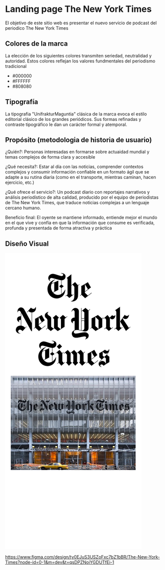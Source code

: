 # Landing page The New York Times
El objetivo de este sitio web es presentar el nuevo servicio de podcast del periodico The New York Times

## Colores de la marca

La elección de los siguientes colores transmiten seriedad, neutralidad y autoridad. Estos colores reflejan los valores fundmentales del periodismo tradicional

- #000000
- #FFFFFF
- #808080

## Tipografía

La tipografia "UnifrakturMaguntia" clásica de la marca evoca el estilo editorial clásico de los grandes periódicos. Sus formas refinadas y contraste tipográfico le dan un carácter formal y atemporal.

## Propósito (metodologia de historia de usuario)

¿Quién?: Personas interesadas en formarse sobre actuaidad mundial y temas complejos de forma clara y accesible 

¿Qué necesita?: Estar al día con las noticias, comprender contextos complejos y consumir información confiable en un formato ágil que se adapte a su rutina diaria (como en el transporte, mientras caminan, hacen ejercicio, etc.)

¿Qué ofrece el servicio?: Un podcast diario con reportajes narrativos y análisis periodístico de alta calidad, producido por el equipo de periodistas de The New York Times, que traduce noticias complejas a un lenguaje cercano humano.

Beneficio final: El oyente se mantiene informado, entiende mejor el mundo en el que vive y confía en que la información que consume es verificada, profunda y presentada de forma atractiva y práctica

## Diseño Visual 
![Diseño visual landing page](periodico.png)

https://www.figma.com/design/ty0EJuS3USZoFxc7bZ1bBR/The-New-York-Times?node-id=0-1&m=dev&t=qsDPZNoiYGDUTfEi-1